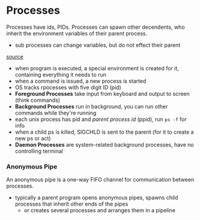 # Processes
Processes have ids, PIDs. Processes can spawn other decendents, who inherit the environment variables of their parent process.
- sub processes can change variables, but do not effect their parent

[source](http://blog.honeybadger.io/ruby-guide-environment-variables/)

- when program is executed, a special environment is created for it, containing everything it needs to run
- when a command is issued, a new process is started
- OS tracks rpocesses with five digit ID (pid)
- **Foreground Processes** take input from keyboard and output to screen (think commands)
- **Background Processes** run in background, you can run other commands while they're running
- each unix process has pid and *parent process id* (ppid), run `ps -f` for info
- when a child ps is killed, SIGCHLD is sent to the parent (for it to create a new ps or act)
- **Daemon Processes** are system-related background processes, have no controlling terminal

### Anonymous Pipe
An anonymous pipe is a one-way FIFO channel for communication between processes.
- typically a parent program opens anonymous pipes, spawns child processes that inherit other ends of the pipes
  - or creates several processes and arranges them in a pipeline
